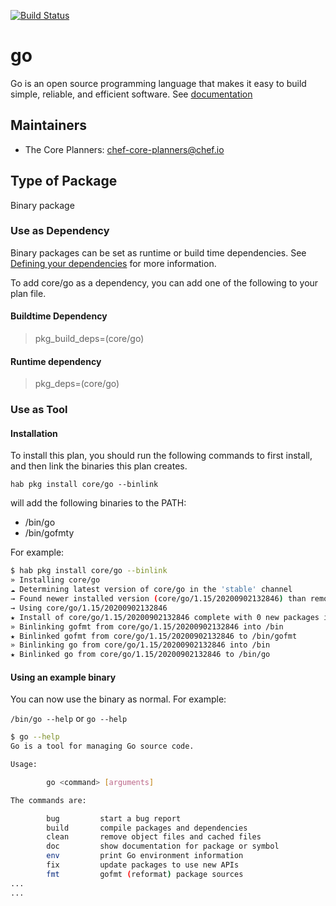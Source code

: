 [![Build Status](https://dev.azure.com/chefcorp-partnerengineering/Chef%20Base%20Plans/_apis/build/status/chef-base-plans.go?branchName=master)](https://dev.azure.com/chefcorp-partnerengineering/Chef%20Base%20Plans/_build/latest?definitionId=213&branchName=master)

# go

Go is an open source programming language that makes it easy to build simple, reliable, and efficient software.  See [documentation](https://golang.org)

## Maintainers

* The Core Planners: <chef-core-planners@chef.io>

## Type of Package

Binary package

### Use as Dependency

Binary packages can be set as runtime or build time dependencies. See [Defining your dependencies](https://www.habitat.sh/docs/developing-packages/developing-packages/#sts=Define%20Your%20Dependencies) for more information.

To add core/go as a dependency, you can add one of the following to your plan file.

#### Buildtime Dependency

> pkg_build_deps=(core/go)

#### Runtime dependency

> pkg_deps=(core/go)

### Use as Tool

#### Installation

To install this plan, you should run the following commands to first install, and then link the binaries this plan creates.

``hab pkg install core/go --binlink``

will add the following binaries to the PATH:

* /bin/go
* /bin/gofmty

For example:

```bash
$ hab pkg install core/go --binlink
» Installing core/go
☁ Determining latest version of core/go in the 'stable' channel
→ Found newer installed version (core/go/1.15/20200902132846) than remote version (core/go/1.15/20200824091619)
→ Using core/go/1.15/20200902132846
★ Install of core/go/1.15/20200902132846 complete with 0 new packages installed.
» Binlinking gofmt from core/go/1.15/20200902132846 into /bin
★ Binlinked gofmt from core/go/1.15/20200902132846 to /bin/gofmt
» Binlinking go from core/go/1.15/20200902132846 into /bin
★ Binlinked go from core/go/1.15/20200902132846 to /bin/go
```

#### Using an example binary

You can now use the binary as normal.  For example:

``/bin/go --help`` or ``go --help``

```bash
$ go --help
Go is a tool for managing Go source code.

Usage:

        go <command> [arguments]

The commands are:

        bug         start a bug report
        build       compile packages and dependencies
        clean       remove object files and cached files
        doc         show documentation for package or symbol
        env         print Go environment information
        fix         update packages to use new APIs
        fmt         gofmt (reformat) package sources
...
...
```
